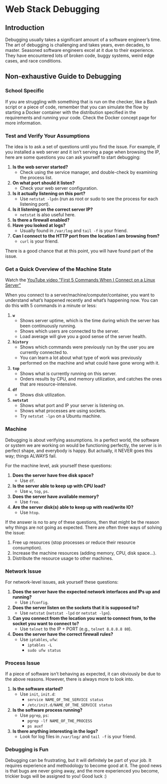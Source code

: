 # Web Stack Debugging

## Introduction
Debugging usually takes a significant amount of a software engineer’s time. The art of debugging is challenging and takes years, even decades, to master. Seasoned software engineers excel at it due to their experience. They have encountered lots of broken code, buggy systems, weird edge cases, and race conditions.

## Non-exhaustive Guide to Debugging

### School Specific
If you are struggling with something that is run on the checker, like a Bash script or a piece of code, remember that you can simulate the flow by starting a Docker container with the distribution specified in the requirements and running your code. Check the Docker concept page for more information.

### Test and Verify Your Assumptions
The idea is to ask a set of questions until you find the issue. For example, if you installed a web server and it isn’t serving a page when browsing the IP, here are some questions you can ask yourself to start debugging:

1. **Is the web server started?** 
   - Check using the service manager, and double-check by examining the process list.
2. **On what port should it listen?** 
   - Check your web server configuration.
3. **Is it actually listening on this port?** 
   - Use `netstat -lpdn` (run as root or sudo to see the process for each listening port).
4. **Is it listening on the correct server IP?** 
   - `netstat` is also useful here.
5. **Is there a firewall enabled?**
6. **Have you looked at logs?** 
   - Usually found in `/var/log` and `tail -f` is your friend.
7. **Can I connect to the HTTP port from the location I am browsing from?** 
   - `curl` is your friend.

There is a good chance that at this point, you will have found part of the issue.

### Get a Quick Overview of the Machine State
Watch the [YouTube video "First 5 Commands When I Connect on a Linux Server"](https://www.youtube.com/watch?v=...)

When you connect to a server/machine/computer/container, you want to understand what’s happened recently and what’s happening now. You can do this with 5 commands in a minute or less:

1. **`w`**
   - Shows server uptime, which is the time during which the server has been continuously running.
   - Shows which users are connected to the server.
   - Load average will give you a good sense of the server health.
2. **`history`**
   - Shows which commands were previously run by the user you are currently connected to.
   - You can learn a lot about what type of work was previously performed on the machine and what could have gone wrong with it.
3. **`top`**
   - Shows what is currently running on this server.
   - Orders results by CPU, and memory utilization, and catches the ones that are resource-intensive.
4. **`df`**
   - Shows disk utilization.
5. **`netstat`**
   - Shows what port and IP your server is listening on.
   - Shows what processes are using sockets.
   - Try `netstat -lpn` on a Ubuntu machine.

### Machine
Debugging is about verifying assumptions. In a perfect world, the software or system we are working on would be functioning perfectly, the server is in perfect shape, and everybody is happy. But actually, it NEVER goes this way; things ALWAYS fail.

For the machine level, ask yourself these questions:

1. **Does the server have free disk space?** 
   - Use `df`.
2. **Is the server able to keep up with CPU load?** 
   - Use `w`, `top`, `ps`.
3. **Does the server have available memory?** 
   - Use `free`.
4. **Are the server disk(s) able to keep up with read/write IO?** 
   - Use `htop`.

If the answer is no to any of these questions, then that might be the reason why things are not going as expected. There are often three ways of solving the issue:

1. Free up resources (stop processes or reduce their resource consumption).
2. Increase the machine resources (adding memory, CPU, disk space…).
3. Distribute the resource usage to other machines.

### Network Issue
For network-level issues, ask yourself these questions:

1. **Does the server have the expected network interfaces and IPs up and running?** 
   - Use `ifconfig`.
2. **Does the server listen on the sockets that it is supposed to?** 
   - Use `netstat` (`netstat -lpd` or `netstat -lpn`).
3. **Can you connect from the location you want to connect from, to the socket you want to connect to?** 
   - Use `telnet` to the IP + PORT (e.g., `telnet 8.8.8.8 80`).
4. **Does the server have the correct firewall rules?** 
   - Use `iptables`, `ufw`:
     - `iptables -L`
     - `sudo ufw status`

### Process Issue
If a piece of software isn’t behaving as expected, it can obviously be due to the above reasons. However, there is always more to look into.

1. **Is the software started?** 
   - Use `init`, `init.d`:
     - `service NAME_OF_THE_SERVICE status`
     - `/etc/init.d/NAME_OF_THE_SERVICE status`
2. **Is the software process running?** 
   - Use `pgrep`, `ps`:
     - `pgrep -lf NAME_OF_THE_PROCESS`
     - `ps auxf`
3. **Is there anything interesting in the logs?** 
   - Look for log files in `/var/log/` and `tail -f` is your friend.

### Debugging is Fun
Debugging can be frustrating, but it will definitely be part of your job. It requires experience and methodology to become good at it. The good news is that bugs are never going away, and the more experienced you become, trickier bugs will be assigned to you! Good luck :)

